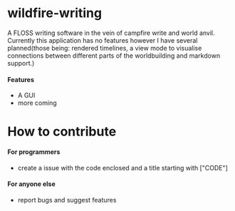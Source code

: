 # wildfire-writing
A FLOSS writing software in the vein of campfire write and world anvil. Currently this application has no features however I have several planned(those being: rendered timelines, a 
view mode to visualise connections between different parts of the worldbuilding and markdown support.)

#### Features
 - A GUI
 - more coming

# How to contribute
#### For programmers
- create a issue with the code enclosed and a title starting with ["CODE"]

#### For anyone else
- report bugs and suggest features
